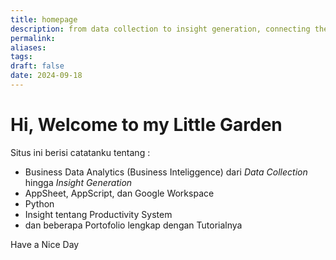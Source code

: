 ```yaml
---
title: homepage
description: from data collection to insight generation, connecting the dots in every learning
permalink: 
aliases: 
tags: 
draft: false
date: 2024-09-18
---
```


# Hi, Welcome to my Little Garden

Situs ini berisi catatanku tentang :

- Business Data Analytics (Business Inteliggence) dari *Data Collection* hingga *Insight Generation*
- AppSheet, AppScript, dan Google Workspace
- Python
- Insight tentang Productivity System
- dan beberapa Portofolio lengkap dengan Tutorialnya

Have a Nice Day
